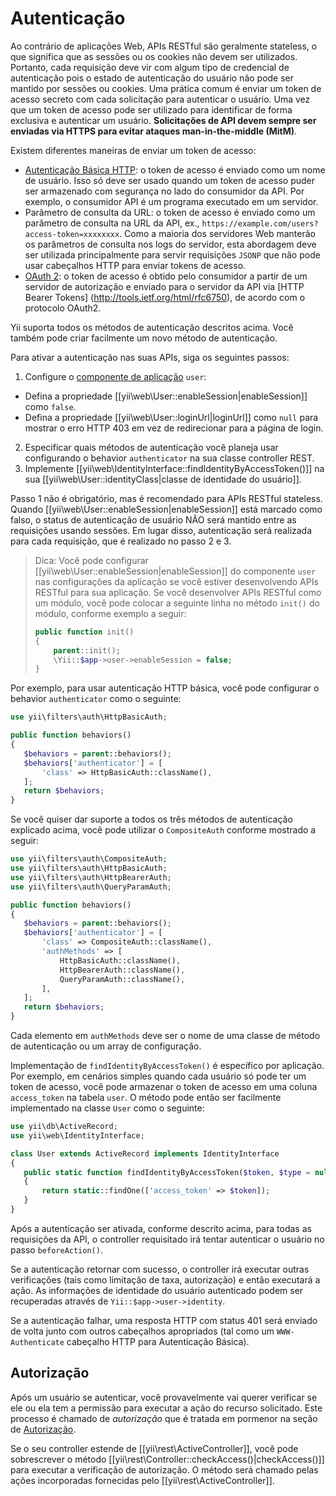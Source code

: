 Autenticação
==============

Ao contrário de aplicações Web, APIs RESTful são geralmente stateless, o que significa que as sessões ou os cookies não devem ser utilizados. Portanto, cada requisição deve vir com algum tipo de credencial de autenticação pois o estado de autenticação do usuário não pode ser mantido por sessões ou cookies. Uma prática comum é enviar um token de acesso secreto com cada solicitação para autenticar o usuário. Uma vez que um token de acesso pode ser utilizado para identificar de forma exclusiva e autenticar um usuário. **Solicitações de API devem sempre ser enviadas via HTTPS para evitar ataques man-in-the-middle (MitM)**.

Existem diferentes maneiras de enviar um token de acesso:

* [Autenticação Básica HTTP](http://en.wikipedia.org/wiki/Basic_access_authentication): o token de acesso é enviado como um nome de usuário. Isso só deve ser usado quando um token de acesso puder ser armazenado com segurança no lado do consumidor da API. Por exemplo, o consumidor API é um programa executado em um servidor.
* Parâmetro de consulta da URL: o token de acesso é enviado como um parâmetro de consulta na URL da API, ex., `https://example.com/users?access-token=xxxxxxxx`. Como a maioria dos servidores Web manterão os parâmetros de consulta nos logs do servidor, esta abordagem deve ser utilizada principalmente para servir requisições `JSONP` que não pode usar cabeçalhos HTTP para enviar tokens de acesso.
* [OAuth 2](http://oauth.net/2/): o token de acesso é obtido pelo consumidor a partir de um servidor de autorização e enviado para o servidor da API via [HTTP Bearer Tokens] (http://tools.ietf.org/html/rfc6750),  de acordo com o protocolo OAuth2.

Yii suporta todos os métodos de autenticação descritos acima. Você também pode criar facilmente um novo método de autenticação.

Para ativar a autenticação nas suas APIs, siga os seguintes passos:

1. Configure o [componente de aplicação](structure-application-components.md) `user`:
  - Defina a propriedade [[yii\web\User::enableSession|enableSession]] como `false`.
  - Defina a propriedade [[yii\web\User::loginUrl|loginUrl]] como `null` para mostrar o erro HTTP 403 em vez de redirecionar para a página de login. 
2. Especificar quais métodos de autenticação você planeja usar configurando o behavior `authenticator` na sua classe controller REST.
3. Implemente [[yii\web\IdentityInterface::findIdentityByAccessToken()]] na sua [[yii\web\User::identityClass|classe de identidade do usuário]].

Passo 1 não é obrigatório, mas é recomendado para APIs RESTful stateless. Quando [[yii\web\User::enableSession|enableSession]] está marcado como falso, o status de autenticação de usuário NÃO será mantido entre as requisições usando sessões. Em lugar disso, autenticação será realizada para cada requisição, que é realizado no passo 2 e 3.

> Dica: Você pode configurar [[yii\web\User::enableSession|enableSession]] do componente `user`
> nas configurações da aplicação se você estiver desenvolvendo APIs RESTful para sua aplicação. Se você desenvolver
> APIs RESTful como um módulo, você pode colocar a seguinte linha no método `init()` do módulo, conforme exemplo a seguir:
>
> ```php
> public function init()
> {
>     parent::init();
>     \Yii::$app->user->enableSession = false;
> }
> ```

Por exemplo, para usar autenticação HTTP básica, você pode configurar o behavior `authenticator` como o seguinte:

```php
use yii\filters\auth\HttpBasicAuth;

public function behaviors()
{
   $behaviors = parent::behaviors();
   $behaviors['authenticator'] = [
       'class' => HttpBasicAuth::className(),
   ];
   return $behaviors;
}
```

Se você quiser dar suporte a todos os três métodos de autenticação explicado acima, você pode utilizar o `CompositeAuth` conforme mostrado a seguir:

```php
use yii\filters\auth\CompositeAuth;
use yii\filters\auth\HttpBasicAuth;
use yii\filters\auth\HttpBearerAuth;
use yii\filters\auth\QueryParamAuth;

public function behaviors()
{
   $behaviors = parent::behaviors();
   $behaviors['authenticator'] = [
       'class' => CompositeAuth::className(),
       'authMethods' => [
           HttpBasicAuth::className(),
           HttpBearerAuth::className(),
           QueryParamAuth::className(),
       ],
   ];
   return $behaviors;
}
```

Cada elemento em `authMethods` deve ser o nome de uma classe de método de autenticação ou um array de configuração.


Implementação de `findIdentityByAccessToken()` é específico por aplicação. Por exemplo, em cenários simples quando cada usuário só pode ter um token de acesso, você pode armazenar o token de acesso em uma coluna `access_token` na tabela `user`. O método pode então ser facilmente implementado na classe `User` como o seguinte:

```php
use yii\db\ActiveRecord;
use yii\web\IdentityInterface;

class User extends ActiveRecord implements IdentityInterface
{
   public static function findIdentityByAccessToken($token, $type = null)
   {
       return static::findOne(['access_token' => $token]);
   }
}
```

Após a autenticação ser ativada, conforme descrito acima, para todas as requisições da API, o controller requisitado irá tentar autenticar o usuário no passo `beforeAction()`.

Se a autenticação retornar com sucesso, o controller irá executar outras verificações (tais como limitação de taxa, autorização) e então executará a ação. As informações de identidade do usuário autenticado podem ser recuperadas através de `Yii::$app->user->identity`.

Se a autenticação falhar, uma resposta  HTTP com status 401 será enviado de volta junto com outros cabeçalhos apropriados (tal como um `WWW-Authenticate` cabeçalho HTTP para Autenticação Básica).


## Autorização <span id="authorization"></span>

Após um usuário se autenticar, você provavelmente vai querer verificar se ele ou ela tem a permissão para executar a ação do recurso solicitado. Este processo é chamado de *autorização* que é tratada em pormenor na seção de [Autorização](security-authorization.md).

Se o seu controller estende de [[yii\rest\ActiveController]], você pode sobrescrever o método [[yii\rest\Controller::checkAccess()|checkAccess()]] para executar a verificação de autorização. O método será chamado pelas ações incorporadas fornecidas pelo [[yii\rest\ActiveController]].

